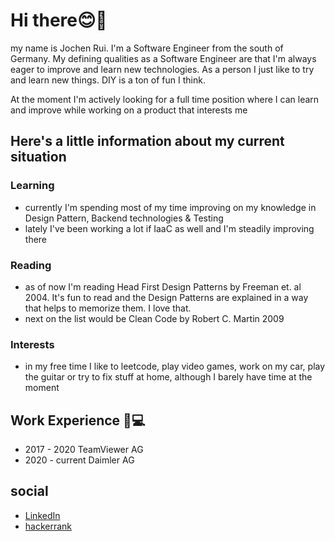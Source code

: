 # Hi there😊👋

my name is Jochen Rui. I'm a Software Engineer from the south of Germany.
My defining qualities as a Software Engineer are that I'm always eager to improve and learn new technologies.
As a person I just like to try and learn new things. DIY is a ton of fun I think.

At the moment I'm actively looking for a full time position where I can learn and improve while working on a product that interests me

## Here's a little information about my current situation

### Learning 
* currently I'm spending most of my time improving on my knowledge in Design Pattern, Backend technologies & Testing
* lately I've been working a lot if IaaC as well and I'm steadily improving there

### Reading
* as of now I'm reading Head First Design Patterns by Freeman et. al 2004. It's fun to read and the Design Patterns are explained in a way that helps to memorize them. I love that.
* next on the list would be Clean Code by Robert C. Martin 2009

### Interests
* in my free time I like to leetcode, play video games, work on my car, play the guitar or try to fix stuff at home, although I barely have time at the moment

## Work Experience 💼💻
+ 2017 - 2020     TeamViewer AG
+ 2020 - current  Daimler AG

## social
+ <a href="https://www.linkedin.com/in/jochen-rui-114065149/">LinkedIn</a>
+ <a href="https://www.hackerrank.com/jochen_rui">hackerrank</a>
